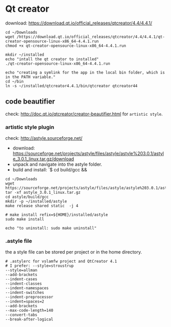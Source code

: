 # Qt creator 

download: https://download.qt.io/official_releases/qtcreator/4.4/4.4.1/

```
cd ~/Downloads
wget /https://download.qt.io/official_releases/qtcreator/4.4/4.4.1/qt-creator-opensource-linux-x86_64-4.4.1.run
chmod +x qt-creator-opensource-linux-x86_64-4.4.1.run

mkdir ~/installed
echo "intall the qt creator to installed" 
./qt-creator-opensource-linux-x86_64-4.4.1.run

echo "creating a symlink for the app in the local bin folder, which is in the PATH variable." 
cd ~/bin
ln -s ~/installed/qtcreator4.4.1/bin/qtcreator qtcreator44

```

## code beautifier

check: http://doc.qt.io/qtcreator/creator-beautifier.html for `artistic style`.

### artistic style plugin

check: http://astyle.sourceforge.net/

* download: https://sourceforge.net/projects/astyle/files/astyle/astyle%203.0.1/astyle_3.0.1_linux.tar.gz/download
* unpack and navigate into the astyle folder.
* build and install: `$ cd build/gcc &&  

```
cd ~/Downloads
wget https://sourceforge.net/projects/astyle/files/astyle/astyle%203.0.1/astyle_3.0.1_linux.tar.gz
tar -xf astyle_3.0.1_linux.tar.gz 
cd astyle/build/gcc
mkdir -p ~/installed/astyle
make release shared static  -j 4

# make install refix=${HOME}/installed/astyle
sudo make install

echo "to uninstall: sudo make uninstall"
```


### .astyle file

the a style file can be stored per project or in the home directory. 
```
# .astylerc for vslamfw project and QtCreator 4.1
# I prefer: --style=stroustrup
--style=allman
--add-brackets
--indent-cases
--indent-classes
--indent-namespaces
--indent-switches
--indent-preprocessor
--indent=spaces=2
--add-brackets
--max-code-length=140
--convert-tabs
--break-after-logical
```


